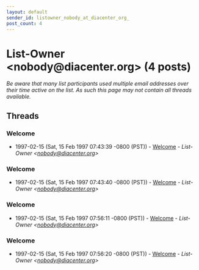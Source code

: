 ```yaml
---
layout: default
sender_id: listowner_nobody_at_diacenter_org_
post_count: 4
---
```


# List-Owner <nobody<span>@</span>diacenter.org> (4 posts)

_Be aware that many list participants used multiple email addresses over their time active on the list. As such this page may not contain all threads available._

## Threads

### Welcome
+ 1997-02-15 (Sat, 15 Feb 1997 07:43:39 -0800 (PST)) - [Welcome](/archive/1997/02/7be377fb0b656550671ab0b0e03c6c787f850e596cf1817553fd09d2ebc9e721) - _List-Owner \<nobody@diacenter.org\>_

### Welcome
+ 1997-02-15 (Sat, 15 Feb 1997 07:43:40 -0800 (PST)) - [Welcome](/archive/1997/02/e2af7c18877114993fb30113ebc3d8883055d41f427454dd84d109709d7b561e) - _List-Owner \<nobody@diacenter.org\>_

### Welcome
+ 1997-02-15 (Sat, 15 Feb 1997 07:56:11 -0800 (PST)) - [Welcome](/archive/1997/02/e56f9688203359c7f31a382cb7b7a6b26fdd93b67a739194bcc8ab0b4af40669) - _List-Owner \<nobody@diacenter.org\>_

### Welcome
+ 1997-02-15 (Sat, 15 Feb 1997 07:56:20 -0800 (PST)) - [Welcome](/archive/1997/02/32915649a5d1fc6901f2c43c8c80d9a8862ff1bfe459c179621c61403c29e11b) - _List-Owner \<nobody@diacenter.org\>_

